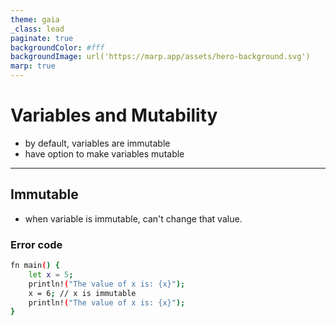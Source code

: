 ```yaml
---
theme: gaia
_class: lead
paginate: true
backgroundColor: #fff
backgroundImage: url('https://marp.app/assets/hero-background.svg')
marp: true
---
```


# **Variables and Mutability**

- by default, variables are immutable
- have option to make variables mutable

---

## Immutable

- when variable is immutable, can't change that value.

### Error code

```bash
fn main() {
    let x = 5;
    println!("The value of x is: {x}");
    x = 6; // x is immutable
    println!("The value of x is: {x}");
}
```
